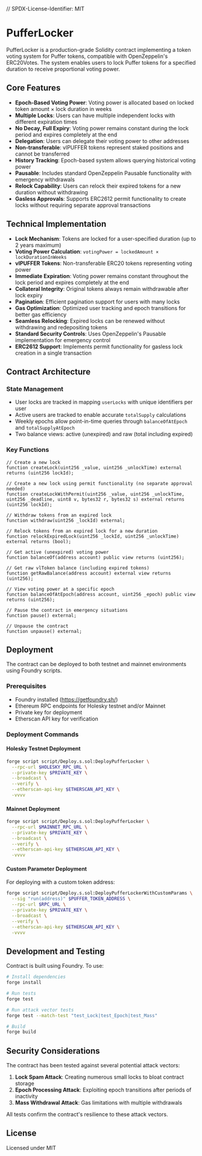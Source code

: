 // SPDX-License-Identifier: MIT
# PufferLocker

PufferLocker is a production-grade Solidity contract implementing a token voting system for Puffer tokens, compatible with OpenZeppelin's ERC20Votes. The system enables users to lock Puffer tokens for a specified duration to receive proportional voting power.

## Core Features

- **Epoch-Based Voting Power**: Voting power is allocated based on locked token amount × lock duration in weeks
- **Multiple Locks**: Users can have multiple independent locks with different expiration times
- **No Decay, Full Expiry**: Voting power remains constant during the lock period and expires completely at the end
- **Delegation**: Users can delegate their voting power to other addresses
- **Non-transferable**: vlPUFFER tokens represent staked positions and cannot be transferred
- **History Tracking**: Epoch-based system allows querying historical voting power
- **Pausable**: Includes standard OpenZeppelin Pausable functionality with emergency withdrawals
- **Relock Capability**: Users can relock their expired tokens for a new duration without withdrawing
- **Gasless Approvals**: Supports ERC2612 permit functionality to create locks without requiring separate approval transactions

## Technical Implementation

- **Lock Mechanism**: Tokens are locked for a user-specified duration (up to 2 years maximum)
- **Voting Power Calculation**: `votingPower = lockedAmount × lockDurationInWeeks`
- **vlPUFFER Tokens**: Non-transferable ERC20 tokens representing voting power
- **Immediate Expiration**: Voting power remains constant throughout the lock period and expires completely at the end
- **Collateral Integrity**: Original tokens always remain withdrawable after lock expiry
- **Pagination**: Efficient pagination support for users with many locks
- **Gas Optimization**: Optimized user tracking and epoch transitions for better gas efficiency
- **Seamless Relocking**: Expired locks can be renewed without withdrawing and redepositing tokens
- **Standard Security Controls**: Uses OpenZeppelin's Pausable implementation for emergency control
- **ERC2612 Support**: Implements permit functionality for gasless lock creation in a single transaction

## Contract Architecture

### State Management
- User locks are tracked in mapping `userLocks` with unique identifiers per user
- Active users are tracked to enable accurate `totalSupply` calculations
- Weekly epochs allow point-in-time queries through `balanceOfAtEpoch` and `totalSupplyAtEpoch`
- Two balance views: active (unexpired) and raw (total including expired)

### Key Functions

```solidity
// Create a new lock
function createLock(uint256 _value, uint256 _unlockTime) external returns (uint256 lockId);

// Create a new lock using permit functionality (no separate approval needed)
function createLockWithPermit(uint256 _value, uint256 _unlockTime, uint256 _deadline, uint8 v, bytes32 r, bytes32 s) external returns (uint256 lockId);

// Withdraw tokens from an expired lock
function withdraw(uint256 _lockId) external;

// Relock tokens from an expired lock for a new duration
function relockExpiredLock(uint256 _lockId, uint256 _unlockTime) external returns (bool);

// Get active (unexpired) voting power
function balanceOf(address account) public view returns (uint256);

// Get raw vlToken balance (including expired tokens)
function getRawBalance(address account) external view returns (uint256);

// View voting power at a specific epoch
function balanceOfAtEpoch(address account, uint256 _epoch) public view returns (uint256);

// Pause the contract in emergency situations
function pause() external;

// Unpause the contract
function unpause() external;
```

## Deployment

The contract can be deployed to both testnet and mainnet environments using Foundry scripts.

### Prerequisites

- Foundry installed (https://getfoundry.sh/)
- Ethereum RPC endpoints for Holesky testnet and/or Mainnet
- Private key for deployment
- Etherscan API key for verification

### Deployment Commands

#### Holesky Testnet Deployment

```bash
forge script script/Deploy.s.sol:DeployPufferLocker \
  --rpc-url $HOLESKY_RPC_URL \
  --private-key $PRIVATE_KEY \
  --broadcast \
  --verify \
  --etherscan-api-key $ETHERSCAN_API_KEY \
  -vvvv
```

#### Mainnet Deployment

```bash
forge script script/Deploy.s.sol:DeployPufferLocker \
  --rpc-url $MAINNET_RPC_URL \
  --private-key $PRIVATE_KEY \
  --broadcast \
  --verify \
  --etherscan-api-key $ETHERSCAN_API_KEY \
  -vvvv
```

#### Custom Parameter Deployment

For deploying with a custom token address:

```bash
forge script script/Deploy.s.sol:DeployPufferLockerWithCustomParams \
  --sig "run(address)" $PUFFER_TOKEN_ADDRESS \
  --rpc-url $RPC_URL \
  --private-key $PRIVATE_KEY \
  --broadcast \
  --verify \
  --etherscan-api-key $ETHERSCAN_API_KEY \
  -vvvv
```

## Development and Testing

Contract is built using Foundry. To use:

```bash
# Install dependencies
forge install

# Run tests
forge test

# Run attack vector tests
forge test --match-test "test_Lock|test_Epoch|test_Mass"

# Build
forge build
```

## Security Considerations

The contract has been tested against several potential attack vectors:

1. **Lock Spam Attack**: Creating numerous small locks to bloat contract storage
2. **Epoch Processing Attack**: Exploiting epoch transitions after periods of inactivity
3. **Mass Withdrawal Attack**: Gas limitations with multiple withdrawals

All tests confirm the contract's resilience to these attack vectors.

## License

Licensed under MIT

